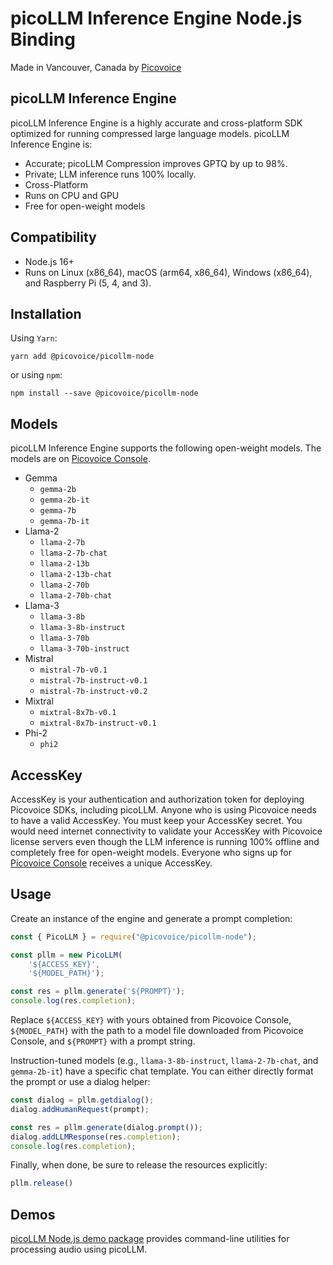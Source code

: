# picoLLM Inference Engine Node.js Binding

Made in Vancouver, Canada by [Picovoice](https://picovoice.ai)

## picoLLM Inference Engine

picoLLM Inference Engine is a highly accurate and cross-platform SDK optimized for running compressed large language
models. picoLLM Inference Engine is:

- Accurate; picoLLM Compression improves GPTQ by up to 98%.
- Private; LLM inference runs 100% locally.
- Cross-Platform
- Runs on CPU and GPU
- Free for open-weight models

## Compatibility

- Node.js 16+
- Runs on Linux (x86_64), macOS (arm64, x86_64), Windows (x86_64), and Raspberry Pi (5, 4, and 3).

## Installation

Using `Yarn`:

```console
yarn add @picovoice/picollm-node
```

or using `npm`:

```console
npm install --save @picovoice/picollm-node
```

## Models

picoLLM Inference Engine supports the following open-weight models. The models are on
[Picovoice Console](https://console.picovoice.ai/).

- Gemma
  - `gemma-2b`
  - `gemma-2b-it`
  - `gemma-7b`
  - `gemma-7b-it`
- Llama-2
  - `llama-2-7b`
  - `llama-2-7b-chat`
  - `llama-2-13b`
  - `llama-2-13b-chat`
  - `llama-2-70b`
  - `llama-2-70b-chat`
- Llama-3
  - `llama-3-8b`
  - `llama-3-8b-instruct`
  - `llama-3-70b`
  - `llama-3-70b-instruct`
- Mistral
  - `mistral-7b-v0.1`
  - `mistral-7b-instruct-v0.1`
  - `mistral-7b-instruct-v0.2`
- Mixtral
  - `mixtral-8x7b-v0.1`
  - `mixtral-8x7b-instruct-v0.1`
- Phi-2
  - `phi2`

## AccessKey

AccessKey is your authentication and authorization token for deploying Picovoice SDKs, including picoLLM. Anyone who is
using Picovoice needs to have a valid AccessKey. You must keep your AccessKey secret. You would need internet
connectivity to validate your AccessKey with Picovoice license servers even though the LLM inference is running 100%
offline and completely free for open-weight models. Everyone who signs up for
[Picovoice Console](https://console.picovoice.ai/) receives a unique AccessKey.

## Usage

Create an instance of the engine and generate a prompt completion:

```javascript
const { PicoLLM } = require("@picovoice/picollm-node");

const pllm = new PicoLLM(
    '${ACCESS_KEY}',
    '${MODEL_PATH}');

const res = pllm.generate('${PROMPT}');
console.log(res.completion);
```

Replace `${ACCESS_KEY}` with yours obtained from Picovoice Console, `${MODEL_PATH}` with the path to a model file
downloaded from Picovoice Console, and `${PROMPT}` with a prompt string.

Instruction-tuned models (e.g., `llama-3-8b-instruct`, `llama-2-7b-chat`, and `gemma-2b-it`) have a specific chat
template. You can either directly format the prompt or use a dialog helper:

```javascript
const dialog = pllm.getdialog();
dialog.addHumanRequest(prompt);

const res = pllm.generate(dialog.prompt());
dialog.addLLMResponse(res.completion);
console.log(res.completion);
```

Finally, when done, be sure to release the resources explicitly:

```javascript
pllm.release()
```

## Demos

[picoLLM Node.js demo package](https://www.npmjs.com/package/@picovoice/picollm-node-demo) provides command-line utilities for processing audio using picoLLM.
